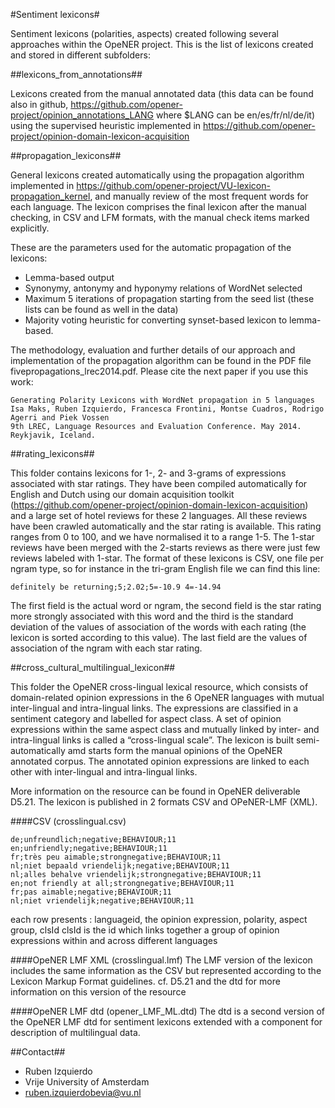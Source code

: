 #Sentiment lexicons#

Sentiment lexicons (polarities, aspects) created following several approaches within the OpeNER project.
This is the list of lexicons created and stored in different subfolders:


##lexicons_from_annotations##

Lexicons created from the manual annotated data (this data can be found also in github, https://github.com/opener-project/opinion_annotations_LANG where $LANG can be
en/es/fr/nl/de/it) using the supervised
heuristic implemented in https://github.com/opener-project/opinion-domain-lexicon-acquisition

##propagation_lexicons##

General lexicons created automatically using the propagation algorithm implemented in https://github.com/opener-project/VU-lexicon-propagation_kernel, and manually
review of the most frequent words for each language. The lexicon comprises the final lexicon after
the manual checking, in CSV and LFM formats, with the manual check items marked explicitly.

These are the parameters used for the automatic propagation of the lexicons:

* Lemma-based output
* Synonymy, antonymy and hyponymy relations of WordNet selected
* Maximum 5 iterations of propagation starting from the seed list (these lists can be found as well in the data)
* Majority voting heuristic for converting synset-based lexicon to lemma-based.

The methodology, evaluation and further details of our approach and implementation of the propagation algorithm can be found in the PDF file
fivepropagations_lrec2014.pdf. Please cite the next paper if you use this work:

```
Generating Polarity Lexicons with WordNet propagation in 5 languages
Isa Maks, Ruben Izquierdo, Francesca Frontini, Montse Cuadros, Rodrigo Agerri and Piek Vossen
9th LREC, Language Resources and Evaluation Conference. May 2014. Reykjavik, Iceland.
```

##rating_lexicons##

This folder contains lexicons for 1-, 2- and 3-grams of expressions associated with star ratings. They have been compiled automatically for
English and Dutch using our domain acquisition toolkit (https://github.com/opener-project/opinion-domain-lexicon-acquisition) and a large
set of hotel reviews for these 2 languages. All these reviews have been crawled automatically and the star rating is available. This rating
ranges from 0 to 100, and we have normalised it to a range 1-5. The 1-star reviews have been merged with the 2-starts reviews as there
were just few reviews labeled with 1-star. The format of these lexicons is CSV, one file per ngram type, so for instance in the tri-gram English
file we can find this line:
```shell
definitely be returning;5;2.02;5=-10.9 4=-14.94
```

The first field is the actual word or ngram, the second field is the star rating
more strongly associated with this word and the third is the standard deviation of the
values of association of the words with each rating (the lexicon is sorted according
to this value). The last field are the values of association of the ngram with each
star rating.

##cross_cultural_multilingual_lexicon##

This folder the OpeNER cross-lingual lexical resource, which consists of domain-related opinion expressions in the 6 OpeNER languages with mutual inter-lingual and intra-lingual links. The expressions are classified in a sentiment category and labelled for aspect class. A set of opinion expressions within the same aspect class and mutually linked by inter- and intra-lingual links is called a “cross-lingual scale”. The lexicon is built semi-automatically amd starts form the manual opinions of the OpeNER annotated corpus. The annotated opinion expressions are linked to each other with inter-lingual and intra-lingual links. 

More information on the resource can be found in OpeNER deliverable D5.21. The lexicon is published in 2 formats CSV and OPeNER-LMF (XML).

####CSV (crosslingual.csv)
```shell
de;unfreundlich;negative;BEHAVIOUR;11
en;unfriendly;negative;BEHAVIOUR;11
fr;très peu aimable;strongnegative;BEHAVIOUR;11
nl;niet bepaald vriendelijk;negative;BEHAVIOUR;11
nl;alles behalve vriendelijk;strongnegative;BEHAVIOUR;11
en;not friendly at all;strongnegative;BEHAVIOUR;11
fr;pas aimable;negative;BEHAVIOUR;11
nl;niet vriendelijk;negative;BEHAVIOUR;11
```
each row presents :  languageid, the opinion expression, polarity, aspect group, clsId 
clsId is the id which links together a group of opinion expressions within and across different languages

####OpeNER LMF XML (crosslingual.lmf)
The LMF version of the lexicon includes the same information as the CSV but represented according to the Lexicon Markup Format guidelines.
cf. D5.21 and the dtd for more information on this version of the resource


####OpeNER LMF dtd (opener_LMF_ML.dtd)
The dtd  is a second  version of the OpeNER LMF dtd for sentiment lexicons extended with a component for description of multilingual data. 







##Contact##
* Ruben Izquierdo
* Vrije University of Amsterdam
* ruben.izquierdobevia@vu.nl
